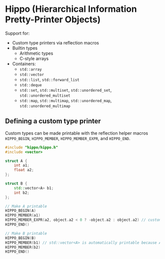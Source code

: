 # Hippo (Hierarchical Information Pretty-Printer Objects)

Support for:
* Custom type printers via reflection macros
* Builtin types
  * Arithmetic types
  * C-style arrays
* Containers:
  * `std::array`
  * `std::vector`
  * `std::list`, `std::forward_list`
  * `std::deque`
  * `std::set`, `std::multiset`, `std::unordered_set`, `std::unordered_multiset`
  * `std::map`, `std::multimap`, `std::unordered_map`, `std::unordered_multimap`
  
## Defining a custom type printer
Custom types can be made printable with the reflection helper macros `HIPPO_BEGIN`, `HIPPO_MEMBER`, `HIPPO_MEMBER_EXPR`, and `HIPPO_END`.
```c++
#include "hippo/hippo.h"
#include <vector>

struct A {
    int a1;
    float a2;
};

struct B {
    std::vector<A> b1;
    int b2;
};

// Make A printable
HIPPO_BEGIN(A)
HIPPO_MEMBER(a1)
HIPPO_MEMBER_EXPR(a2, object.a2 < 0 ? -object.a2 : object.a2) // custom expressions are allowed
HIPPO_END()

// Make B printable
HIPPO_BEGIN(B)
HIPPO_MEMBER(b1) // std::vector<A> is automatically printable because A is
HIPPO_MEMBER(b2)
HIPPO_END()
```
